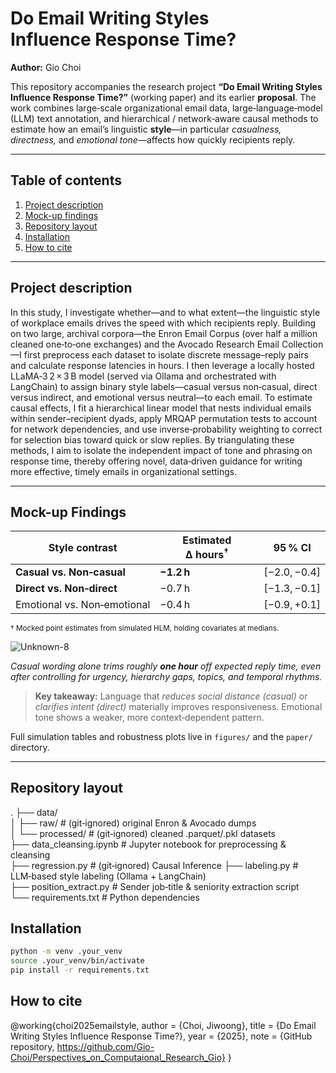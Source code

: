 # Do Email Writing Styles Influence Response Time? <!-- omit in toc -->

**Author:** Gio Choi  

This repository accompanies the research project **“Do Email Writing Styles Influence Response Time?”** (working paper) and its earlier **proposal**. The work combines large‑scale organizational email data, large‑language‑model (LLM) text annotation, and hierarchical / network‑aware causal methods to estimate how an email’s linguistic **style**—in particular *casualness, directness,* and *emotional tone*—affects how quickly recipients reply.

---

## Table of contents <!-- omit in toc -->
1. [Project description](#project-description)
2. [Mock-up findings](#mock-up-findings)
3. [Repository layout](#repository-layout)
4. [Installation](#installation)
5. [How to cite](#how-to-cite)

---

## Project description

In this study, I investigate whether—and to what extent—the linguistic style of workplace emails drives the speed with which recipients reply. Building on two large, archival corpora—the Enron Email Corpus (over half a million cleaned one‑to‑one exchanges) and the Avocado Research Email Collection—I first preprocess each dataset to isolate discrete message–reply pairs and calculate response latencies in hours. I then leverage a locally hosted LLaMA‑3 2 × 3 B model (served via Ollama and orchestrated with LangChain) to assign binary style labels—casual versus non‑casual, direct versus indirect, and emotional versus neutral—to each email. To estimate causal effects, I fit a hierarchical linear model that nests individual emails within sender–recipient dyads, apply MRQAP permutation tests to account for network dependencies, and use inverse‑probability weighting to correct for selection bias toward quick or slow replies. By triangulating these methods, I aim to isolate the independent impact of tone and phrasing on response time, thereby offering novel, data‑driven guidance for writing more effective, timely emails in organizational settings.

---

## Mock-up Findings

| Style contrast | Estimated Δ hours<sup>†</sup> | 95 % CI |
| -------------- | ----------------------------- | ------- |
| **Casual vs. Non‑casual** | **−1.2 h** | [−2.0, −0.4] |
| **Direct vs. Non‑direct** | −0.7 h | [−1.3, −0.1] |
| Emotional vs. Non‑emotional | −0.4 h | [−0.9, +0.1] |

<sup>† Mocked point estimates from simulated HLM, holding covariates at medians.</sup>

![Unknown-8](https://github.com/user-attachments/assets/86a3aa11-a308-4e50-96c4-86906d27c5d4)


*Casual wording alone trims roughly **one hour** off expected reply time, even after controlling for urgency, hierarchy gaps, topics, and temporal rhythms.*

> **Key takeaway:** Language that *reduces social distance (casual)* or *clarifies intent (direct)* materially improves responsiveness. Emotional tone shows a weaker, more context‑dependent pattern.

Full simulation tables and robustness plots live in `figures/` and the `paper/` directory.

---

## Repository layout
.
├── data/                     
│   ├── raw/                  # (git‑ignored) original Enron & Avocado dumps  
│   └── processed/            # (git‑ignored) cleaned .parquet/.pkl datasets  
├── data_cleansing.ipynb      # Jupyter notebook for preprocessing & cleansing  
├── regression.py             # (git‑ignored) Causal Inference
├── labeling.py               # LLM‑based style labeling (Ollama + LangChain)  
├── position_extract.py       # Sender job‑title & seniority extraction script  
└── requirements.txt          # Python dependencies  

## Installation
```bash
python -m venv .your_venv
source .your_venv/bin/activate
pip install -r requirements.txt
```

## How to cite

@working{choi2025emailstyle,
  author  = {Choi, Jiwoong},
  title   = {Do Email Writing Styles Influence Response Time?},
  year    = {2025},
  note    = {GitHub repository, https://github.com/Gio-Choi/Perspectives_on_Computaional_Research_Gio}
}
